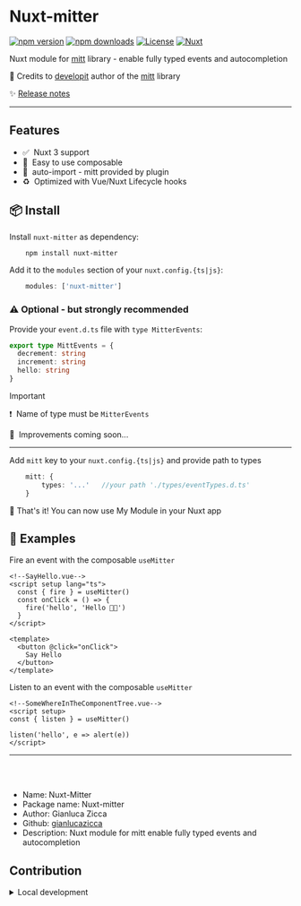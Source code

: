 # Nuxt-mitter

[![npm version][npm-version-src]][npm-version-href]
[![npm downloads][npm-downloads-src]][npm-downloads-href]
[![License][license-src]][license-href]
[![Nuxt][nuxt-src]][nuxt-href]

Nuxt module for [mitt](https://github.com/developit) library - enable fully typed events and autocompletion

👏&nbsp;Credits to [developit](https://github.com/developit) author of the [mitt](https://github.com/developit) library


✨ [Release notes](CHANGELOG.md)

___

## Features

<!-- Highlight some of the features your module provide here -->
- ✅ &nbsp;Nuxt 3 support
- 🤞 &nbsp;Easy to use composable
- 🔌 &nbsp;auto-import - mitt provided by plugin
- ♻️ &nbsp;Optimized with Vue/Nuxt Lifecycle hooks

## 📦&nbsp;Install

Install `nuxt-mitter` as dependency:

```bash
    npm install nuxt-mitter
```

Add it to the `modules` section of your `nuxt.config.{ts|js}`:

```typescript
    modules: ['nuxt-mitter']
```

### ⚠️&nbsp;Optional - but strongly recommended

Provide your `event.d.ts` file with `type MitterEvents`:

```typescript
export type MittEvents = {
  decrement: string
  increment: string
  hello: string
}
```
>[!IMPORTANT]
> ❗&nbsp; Name of type must be `MitterEvents`

 🚧&nbsp; Improvements coming soon...

_____

Add `mitt` key to your `nuxt.config.{ts|js}` and provide path to types

```typescript
    mitt: {
        types: '...'   //your path './types/eventTypes.d.ts'
    }
```



🏁&nbsp;That's it! You can now use My Module in your Nuxt app 

## 🚀 Examples

Fire an event with the composable `useMitter`
```vue
<!--SayHello.vue-->
<script setup lang="ts">
  const { fire } = useMitter()
  const onClick = () => {
    fire('hello', 'Hello 🫠🖖')
  }
</script>

<template>
  <button @click="onClick">
    Say Hello
  </button>
</template>
```

Listen to an event with the composable `useMitter`
```vue
<!--SomeWhereInTheComponentTree.vue-->
<script setup>
const { listen } = useMitter()

listen('hello', e => alert(e))
</script>
```



______
<br>
<br>

- Name: Nuxt-Mitter
- Package name: Nuxt-mitter
- Author: Gianluca Zicca
- Github: [gianlucazicca](https://github.com/gianlucazicca)
- Description: Nuxt module for mitt enable fully typed events and autocompletion


## Contribution

<details>
  <summary>Local development</summary>
  
  ```bash
  # Install dependencies
  npm install
  
  # Generate type stubs
  npm run dev:prepare
  
  # Develop with the playground
  npm run dev
  
  # Build the playground
  npm run dev:build
  
  # Run ESLint
  npm run lint
  
  # Run Vitest
  npm run test
  npm run test:watch
  
  # Release new version
  npm run release
  ```

</details>


<!-- Badges -->
[npm-version-src]: https://img.shields.io/npm/v/my-module/latest.svg?style=flat&colorA=020420&colorB=00DC82
[npm-version-href]: https://npmjs.com/package/my-module

[npm-downloads-src]: https://img.shields.io/npm/dm/my-module.svg?style=flat&colorA=020420&colorB=00DC82
[npm-downloads-href]: https://npmjs.com/package/my-module

[license-src]: https://img.shields.io/npm/l/my-module.svg?style=flat&colorA=020420&colorB=00DC82
[license-href]: https://npmjs.com/package/my-module

[nuxt-src]: https://img.shields.io/badge/Nuxt-020420?logo=nuxt.js
[nuxt-href]: https://nuxt.com
